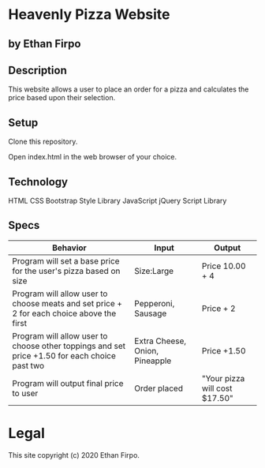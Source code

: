 # Heavenly Pizza Website

## by Ethan Firpo

## Description

This website allows a user to place an order for a pizza and calculates the price based upon their selection.

## Setup

Clone this repository.

Open index.html in the web browser of your choice.

## Technology

HTML
CSS
Bootstrap Style Library
JavaScript
jQuery Script Library

## Specs

|Behavior|Input|Output|
|------|------|------|
|Program will set a base price for the user's pizza based on size|Size:Large|Price 10.00 + 4|
|Program will allow user to choose meats and set price + 2 for each choice above the first|Pepperoni, Sausage|Price + 2|
|Program will allow user to choose other toppings and set price +1.50 for each choice past two|Extra Cheese, Onion, Pineapple|Price +1.50|
|Program will output final price to user|Order placed|"Your pizza will cost $17.50"|

# Legal

This site copyright (c) 2020 Ethan Firpo.